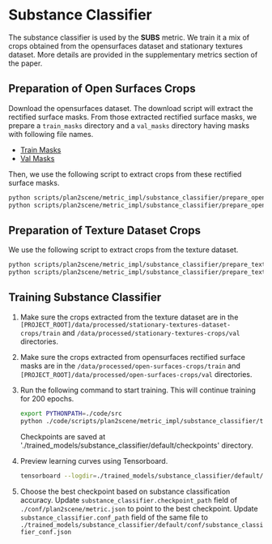 # Substance Classifier

The substance classifier is used by the __SUBS__ metric. We train it a mix of crops obtained from the opensurfaces dataset and stationary textures dataset.
More details are provided in the supplementary metrics section of the paper.
 
## Preparation of Open Surfaces Crops
Download the opensurfaces dataset. The download script will extract the rectified surface masks. 
From those extracted rectified surface masks, we prepare a `train_masks` directory and a `val_masks` directory having masks with following file names.
- [Train Masks](../txt/open_surfaces_shapes_train.txt)
- [Val Masks](../txt/open_surfaces_shapes_val.txt)

Then, we use the following script to extract crops from these rectified surface masks.
```bash
python scripts/plan2scene/metric_impl/substance_classifier/prepare_opensurfaces_crops.py ./data/processed/open-surfaces-crops/train PATH/TO/train_masks 
python scripts/plan2scene/metric_impl/substance_classifier/prepare_opensurfaces_crops.py ./data/processed/open-surfaces-crops/val PATH/TO/val_masks
```

## Preparation of Texture Dataset Crops
We use the following script to extract crops from the texture dataset.
```bash
python scripts/plan2scene/metric_impl/substance_classifier/prepare_texture_crops.py ./data/processed/stationary-textures-crops/train PATH/TO/TRAIN/TEXTURES 
python scripts/plan2scene/metric_impl/substance_classifier/prepare_texture_crops.py ./data/processed/stationary-textures-crops/val PATH/TO/VAL/TEXTURES
```

## Training Substance Classifier
1) Make sure the crops extracted from the texture dataset are in the `[PROJECT_ROOT]/data/processed/stationary-textures-dataset-crops/train` and `/data/processed/stationary-textures-crops/val`
   directories.
   
2) Make sure the crops extracted from opensurfaces rectified surface masks are in the `/data/processed/open-surfaces-crops/train` and `[PROJECT_ROOT]/data/processed/open-surfaces-crops/val`
   directories.
   
3) Run the following command to start training. This will continue training for 200 epochs.
   ```bash
   export PYTHONPATH=./code/src
   python ./code/scripts/plan2scene/metric_impl/substance_classifier/train.py ./trained_models/substance_classifier/default ./conf/plan2scene/substance_classifier_conf/default.json --save-model-interval 1
   ```
   Checkpoints are saved at './trained_models/substance_classifier/default/checkpoints' directory.
   
4) Preview learning curves using Tensorboard.
   ```bash
   tensorboard --logdir=./trained_models/substance_classifier/default/tensorboard
   ```
5) Choose the best checkpoint based on substance classification accuracy.
   Update `substance_classifier.checkpoint_path` field of `./conf/plan2scene/metric.json` to point to the best checkpoint.
   Update `substance_classifier.conf_path` field of the same file to `./trained_models/substance_classifier/default/conf/substance_classifier_conf.json`
